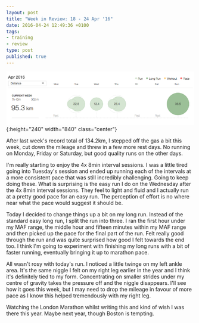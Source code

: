 ```yaml
---
layout: post
title: "Week in Review: 18 - 24 Apr '16"
date: 2016-04-24 12:49:36 +0100
tags:
- training
- review
type: post
published: true
---
```


![Week in Review: 18 - 24 Apr '16](/assets/week-in-review-18-24Apr16.png){:height="240" width="840" class="center"}

After last week's record total of 134.2km, I stepped off the gas a bit this week, cut down the mileage and threw in a few more rest days. No running on Monday, Friday or Saturday, but good quality runs on the other days.

I'm really starting to enjoy the 4x 8min interval sessions. I was a little tired going into Tuesday's session and ended up running each of the intervals at a more consistent pace that was still incredibly challenging.  Going to keep doing these.  What is surprising is the easy run I do on the Wednesday after the 4x 8min interval sessions.  They feel to light and fluid and I actually run at a pretty good pace for an easy run.  The perception of effort is no where near what the pace would suggest it should be.

Today I decided to change things up a bit on my long run.  Instead of the standard easy long run, I split the run into three. I ran the first hour under my MAF range, the middle hour and fifteen minutes within my MAF range and then picked up the pace for the final part of the run.  Felt really good through the run and was quite surprised how good I felt towards the end too. I think I'm going to experiment with finishing my long runs with a bit of faster running, eventually bringing it up to marathon pace.

All wasn't rosy with today's run. I noticed a little twinge on my left ankle area. It's the same niggle I felt on my right leg earlier in the year and I think it's definitely tied to my form. Concentrating on smaller strides under my centre of gravity takes the pressure off and the niggle disappears.  I'll see how it goes this week, but I may need to drop the mileage in favour of more pace as I know this helped tremendously with my right leg.

Watching the London Marathon whilst writing this and kind of wish I was there this year. Maybe next year, though Boston is tempting.
